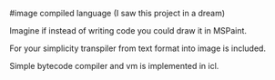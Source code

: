 #image compiled language
(I saw this project in a dream)

Imagine if instead of writing code you could draw it in MSPaint.

For your simplicity transpiler from text format into image is included.

Simple bytecode compiler and vm is implemented in icl.